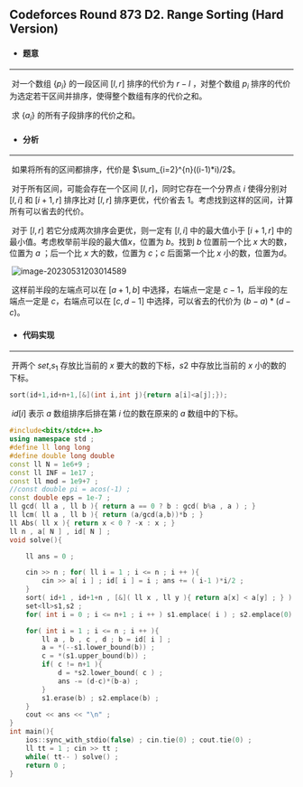 ## Codeforces Round 873 D2. Range Sorting (Hard Version)

- #### 题意

----------

​		对一个数组 $\{p_i\}$ 的一段区间 $[l,r]$ 排序的代价为 $r-l$ ，对整个数组 $p_i$ 排序的代价为选定若干区间并排序，使得整个数组有序的代价之和。

​		求 $\{a_i\}$ 的所有子段排序的代价之和。

- #### 分析

--------

​		如果将所有的区间都排序，代价是 $\sum_{i=2}^{n}((i-1)*i)/2$。

​		对于所有区间，可能会存在一个区间 $[l,r]$，同时它存在一个分界点 $i$ 使得分别对 $[l,i]$ 和 $[i+1,r]$ 排序比对 $[l,r]$ 排序更优，代价省去 $1$。考虑找到这样的区间，计算所有可以省去的代价。

​		对于 $[l,r]$ 若它分成两次排序会更优，则一定有 $[l,i]$ 中的最大值小于 $[i+1,r]$ 中的最小值。考虑枚举前半段的最大值$x$，位置为 $b$。找到 $b$ 位置前一个比 $x$ 大的数，位置为 $a$ ；后一个比 $x$ 大的数，位置为 $c$；$c$ 后面第一个比 $x$ 小的数，位置为$d$。

​		![image-20230531203014589](C:\Users\杨阳\AppData\Roaming\Typora\typora-user-images\image-20230531203014589.png)

​		这样前半段的左端点可以在 $[a+1,b]$ 中选择，右端点一定是 $c-1$，后半段的左端点一定是 $c$，右端点可以在 $[c,d-1]$ 中选择，可以省去的代价为 $(b-a)*(d-c)$。

- #### 代码实现

--------

​		开两个 $set$,$s_1$ 存放比当前的 $x$ 要大的数的下标，$s2$ 中存放比当前的 $x$ 小的数的下标。

```cpp
sort(id+1,id+n+1,[&](int i,int j){return a[i]<a[j];});
```

​		$id[i]$ 表示 $a$ 数组排序后排在第 $i$ 位的数在原来的 $a$ 数组中的下标。

```cpp
#include<bits/stdc++.h>
using namespace std ;
#define ll long long
#define double long double
const ll N = 1e6+9 ;
const ll INF = 1e17 ;
const ll mod = 1e9+7 ;
//const double pi = acos(-1) ;
const double eps = 1e-7 ;
ll gcd( ll a , ll b ){ return a == 0 ? b : gcd( b%a , a ) ; }
ll lcm( ll a , ll b ){ return (a/gcd(a,b))*b ; }
ll Abs( ll x ){ return x < 0 ? -x : x ; }
ll n , a[ N ] , id[ N ] ;
void solve(){

    ll ans = 0 ;

    cin >> n ; for( ll i = 1 ; i <= n ; i ++ ){
        cin >> a[ i ] ; id[ i ] = i ; ans += ( i-1 )*i/2 ;
    }
    sort( id+1 , id+1+n , [&]( ll x , ll y ){ return a[x] < a[y] ; } ) ;
    set<ll>s1,s2 ;
    for( int i = 0 ; i <= n+1 ; i ++ ) s1.emplace( i ) ; s2.emplace(0) ; s2.emplace(n+1) ;

    for( int i = 1 ; i <= n ; i ++ ){
        ll a , b , c , d ; b = id[ i ] ;
        a = *(--s1.lower_bound(b)) ;
        c = *(s1.upper_bound(b)) ;
        if( c != n+1 ){
            d = *s2.lower_bound( c ) ;
            ans -= (d-c)*(b-a) ;
        }
        s1.erase(b) ; s2.emplace(b) ;
    }
    cout << ans << "\n" ;
}
int main(){
    ios::sync_with_stdio(false) ; cin.tie(0) ; cout.tie(0) ;
    ll tt = 1 ; cin >> tt ;
    while( tt-- ) solve() ;
    return 0 ;
}

```

